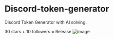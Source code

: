 # Discord-token-generator
Discord Token Generator with AI solving.


30 stars + 10 followers = Release
![image](https://user-images.githubusercontent.com/108630241/180350425-1a73c85d-7d69-4f03-8412-5653a1b20ea4.png)


